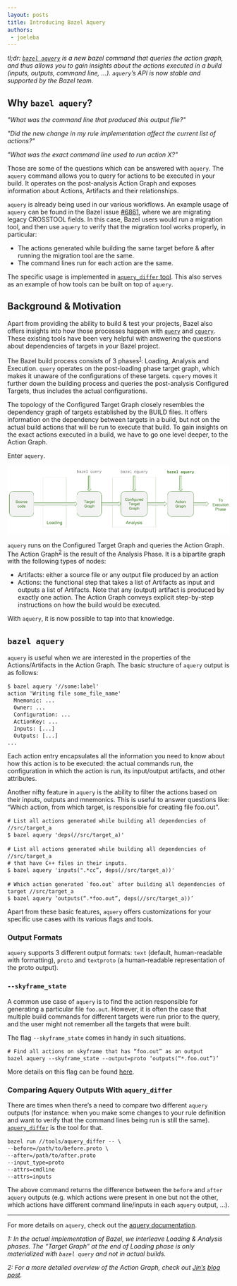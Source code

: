 ```yaml
---
layout: posts
title: Introducing Bazel Aquery
authors:
 - joeleba
---
```


_tl;dr: [`bazel aquery`](https://docs.bazel.build/versions/master/aquery.html) is a new bazel command that queries the action graph, and thus allows you to gain insights about the actions executed in a build (inputs, outputs, command line, …).
`aquery`’s API is now stable and supported by the Bazel team._

## Why `bazel aquery`?

_"What was the command line that produced this output file?"_

_"Did the new change in my rule implementation affect the current list of actions?"_

_"What was the exact command line used to run action X?"_

Those are some of the questions which can be answered with `aquery`. The `aquery` command allows you to query for actions to be executed in your build. It operates on the post-analysis Action Graph and exposes information about Actions, Artifacts and their relationships.

`aquery` is already being used in our various workflows. An example usage of `aquery` can be found in the Bazel issue [#6861](https://github.com/bazelbuild/bazel/issues/6861), where we are migrating legacy CROSSTOOL fields. In this case, Bazel users would run a migration tool, and then use `aquery` to verify that the migration tool works properly, in particular:

- The actions generated while building the same target before & after running the migration tool are the same.
- The command lines run for each action are the same.

The specific usage is implemented in [`aquery_differ` tool](https://github.com/bazelbuild/bazel/blob/master/tools/aquery_differ/aquery_differ.py). This also serves as an example of how tools can be built on top of `aquery`.

## Background & Motivation

Apart from providing the ability to build & test your projects, Bazel also offers insights into how those processes happen with [`query`](https://docs.bazel.build/versions/master/query-how-to.html) and [`cquery`](https://docs.bazel.build/versions/master/cquery.html). These existing tools have been very helpful with answering the questions about dependencies of targets in your Bazel project.

The Bazel build process consists of 3 phases<sup>[1](#footnote1)</sup>: Loading, Analysis and Execution. `query` operates on the post-loading phase target graph, which makes it unaware of the configurations of these targets. `cquery` moves it further down the building process and queries the post-analysis Configured Targets, thus includes the actual configurations.

The topology of the Configured Target Graph closely resembles the dependency graph of targets established by the BUILD files. It offers information on the dependency between targets in a build, but not on the actual build actions that will be run to execute that build. To gain insights on the exact actions executed in a build, we have to go one level deeper, to the Action Graph.

Enter `aquery`.

![bazel queries and phases](/assets/bazel-queries.png)

`aquery` runs on the Configured Target Graph and queries the Action Graph. The Action Graph<sup>[2](#footnote2)</sup> is the result of the Analysis Phase. It is a bipartite graph with the following types of nodes:

- Artifacts: either a source file or any output file produced by an action
- Actions: the functional step that takes a list of Artifacts as input and outputs a list of Artifacts. Note that any (output) artifact is produced by exactly one action. The Action Graph conveys explicit step-by-step instructions on how the build would be executed.

With `aquery`, it is now possible to tap into that knowledge.

## `bazel aquery`

`aquery` is useful when we are interested in the properties of the Actions/Artifacts in the Action Graph. The basic structure of `aquery` output is as follows:

```
$ bazel aquery '//some:label'
action 'Writing file some_file_name'
  Mnemonic: ...
  Owner: ...
  Configuration: ...
  ActionKey: ...
  Inputs: [...]
  Outputs: [...]
...
```

Each action entry encapsulates all the information you need to know about how this action is to be executed: the actual commands run, the configuration in which the action is run, its input/output artifacts, and other attributes.

Another nifty feature in `aquery` is the ability to filter the actions based on their inputs, outputs and mnemonics. This is useful to answer questions like: “Which action, from which target, is responsible for creating file foo.out”.

```
# List all actions generated while building all dependencies of //src/target_a
$ bazel aquery 'deps(//src/target_a)'

# List all actions generated while building all dependencies of //src/target_a
# that have C++ files in their inputs.
$ bazel aquery 'inputs(".*cc”, deps(//src/target_a))'

# Which action generated `foo.out` after building all dependencies of target //src/target_a
$ bazel aquery ‘outputs(“.*foo.out”, deps(//src/target_a))’
```

Apart from these basic features, `aquery` offers customizations for your specific use cases with its various flags and tools.

### Output Formats
`aquery` supports 3 different output formats: `text` (default, human-readable with formatting), `proto` and `textproto` (a human-readable representation of the proto output).

### `--skyframe_state`
A common use case of `aquery` is to find the action responsible for generating a particular file `foo.out`. However, it is often the case that multiple build commands for different targets were run prior to the query, and the user might not remember all the targets that were built.

The flag `--skyframe_state` comes in handy in such situations.

```
# Find all actions on skyframe that has “foo.out” as an output
bazel aquery --skyframe_state --output=proto ‘outputs(“*.foo.out”)’
```
More details on this flag can be found [here](https://docs.bazel.build/versions/master/aquery.html#skyframe-state).

### Comparing Aquery Outputs With `aquery_differ`

There are times when there’s a need to compare two different `aquery` outputs (for instance: when you make some changes to your rule definition and want to verify that the command lines being run is still the same). [`aquery_differ`](https://docs.bazel.build/versions/master/aquery.html#diff-tool) is the tool for that.

```
bazel run //tools/aquery_differ -- \
--before=/path/to/before.proto \
--after=/path/to/after.proto
--input_type=proto
--attrs=cmdline
--attrs=inputs
```

The above command returns the difference between the `before` and `after` `aquery` outputs (e.g. which actions were present in one but not the other, which actions have different command line/inputs in each `aquery` output, ...). 

---

For more details on `aquery`, check out the [aquery documentation](https://docs.bazel.build/versions/master/aquery.html).

_<a name="footnote1">1</a>: In the actual implementation of Bazel, we interleave Loading & Analysis phases. The “Target Graph” at the end of Loading phase is only materialized with `bazel query` and not in actual builds._

_<a name="footnote2">2</a>: For a more detailed overview of the Action Graph, check out [Jin’s](https://github.com/jin) [blog post](https://jin.crypt.sg/articles/bazel-action-graph.html)._
